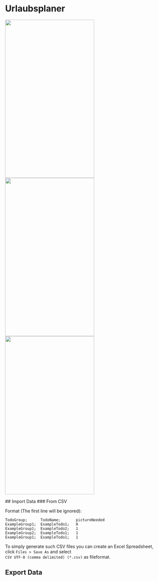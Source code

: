 # Urlaubsplaner
<p>
<img src="https://user-images.githubusercontent.com/35701737/161820994-54522aa9-9bbc-4c69-9e3f-562a87218212.png" width="288" height="512">
<img src="https://user-images.githubusercontent.com/35701737/161822176-a8f67d1d-c38c-4c9a-a63d-3a4f9fa4034b.png" width="288" height="512">
<img src="https://user-images.githubusercontent.com/35701737/161825646-c1fbab23-3f13-4dcc-aa94-501630178275.png" width="288" height="512">

</p>
## Import Data
### From CSV

Format (The first line will be ignored):
```
TodoGroup;      TodoName;       pictureNeeded
ExampleGroup1;  ExampleTodo1;   0
ExampleGroup1;  ExampleTodo2;   1
ExampleGroup2;  ExampleTodo1;   1
ExampleGroup1;  ExampleTodo1;   1
```
To simply generate such CSV files you can create an Excel Spreadsheet, click `Files > Save As` and select  
`CSV UTF-8 (comma delimited) (*.csv)` as fileformat.

## Export Data
